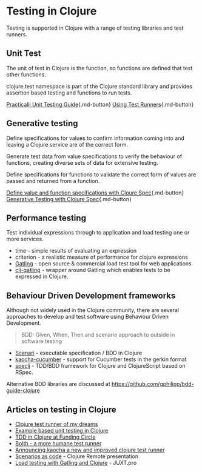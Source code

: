 # Testing in Clojure

Testing is supported in Clojure with a range of testing libraries and test runners.

## Unit Test

The unit of test in Clojure is the function, so functions are defined that test other functions.

clojure.test namespace is part of the Clojure standard library and provides assertion based testing and functions to run tests.

[Practicalli Unit Testing Guide](unit-testing/){.md-button}
[Using Test Runners](test-runners/){.md-button}

## Generative testing

Define specifications for values to confirm information coming into and leaving a Clojure service are of the correct form.

Generate test data from value specifications to verify the behaviour of functions, creating diverse sets of data for extensive testing.

Define specifications for functions to validate the correct form of values are passed and returned from a function.

[Define value and function specifications with Cloure Spec](/clojure/clojure-spec/){.md-button}
[Generative Testing with Clojure Spec](/clojure/clojure-spec/testing/){.md-button}

## Performance testing

Test individual expressions through to application and load testing one or more services.

* time - simple results of evaluating an expression
* criterion - a realistic measure of performance for clojure expressions
* [Gatling](https://gatling.io/) - open source & commercial load test tool for web applications
* [clj-gatling](https://github.com/mhjort/clj-gatling) - wrapper around Gatling which enables tests to be expressed in Clojure.

## Behaviour Driven Development frameworks

Although not widely used in the Clojure community, there are several approaches to develop and test software using Behaviour Driven Development.

> BDD: Given, When, Then and scenario approach to outside in software testing

* [Scenari](https://github.com/jgrodziski/scenari) - executable specification / BDD in Clojure
* [kaocha-cucumber](https://github.com/lambdaisland/kaocha-cucumber) - support for Cucumber tests in the gerkin format
* [speclj](https://github.com/slagyr/speclj) - TDD/BDD framework for Clojure and ClojureScript based on RSpec.

Alternative BDD libraries are discussed at <https://github.com/gphilipp/bdd-guide-clojure>

## Articles on testing in Clojure

* [Clojure test runner of my dreams](https://quanttype.net/posts/2017-01-26-clojure-test-runner-of-my-dreams.html)
* [Example based unit testing in Clojure](https://lispcast.com/unit-testing-in-functional-languages/)
* [TDD in Clojure at Funding Circle](https://engineering.fundingcircle.com/blog/2016/01/11/tdd-in-clojure/)
* [Bolth - a more humane test runner](http://yellerapp.com/posts/2015-04-23-bolth.html)
* [Announcing kaocha a new and improved clojure test runner](https://clojureverse.org/t/announcing-kaocha-a-new-and-improved-clojure-test-runner/2903)
* [Scenarios as code](https://www.youtube.com/watch?v=RMgd9nc0yoA) - Clojure Remote presentation
* [Load testing with Gatling and Clojure](https://juxt.pro/blog/posts/load-testing-gatling-clojure.html) - JUXT.pro

